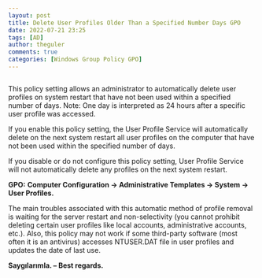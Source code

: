 ```yaml
---
layout: post
title: Delete User Profiles Older Than a Specified Number Days GPO
date: 2022-07-21 23:25
tags: [AD]
author: theguler
comments: true
categories: [Windows Group Policy GPO]
---
```

<!-- wp:image {"id":3626,"sizeSlug":"large","linkDestination":"none"} -->
<figure class="wp-block-image size-large"><img src="https://theguler.wordpress.com/wp-content/uploads/2022/07/siler.png?w=1024" alt="" class="wp-image-3626" /></figure>
<!-- /wp:image -->

<!-- wp:paragraph -->
<p>This policy setting allows an administrator to automatically delete user profiles on system restart that have not been used within a specified number of days. Note: One day is interpreted as 24 hours after a specific user profile was accessed.</p>
<!-- /wp:paragraph -->

<!-- wp:paragraph -->
<p>If you enable this policy setting, the User Profile Service will automatically delete on the next system restart all user profiles on the computer that have not been used within the specified number of days.</p>
<!-- /wp:paragraph -->

<!-- wp:paragraph -->
<p>If you disable or do not configure this policy setting, User Profile Service will not automatically delete any profiles on the next system restart.</p>
<!-- /wp:paragraph -->

<!-- wp:paragraph -->
<p><strong>GPO:</strong> <strong>Computer Configuration -&gt; Administrative Templates -&gt; System -&gt; User Profiles.</strong></p>
<!-- /wp:paragraph -->

<!-- wp:paragraph -->
<p>The main troubles associated with this automatic method of profile removal is waiting for the server restart and non-selectivity (you cannot prohibit deleting certain user profiles like local accounts, administrative accounts, etc.). Also, this policy may not work if some third-party software (most often it is an antivirus) accesses NTUSER.DAT file in user profiles and updates the date of last use.</p>
<!-- /wp:paragraph -->

<!-- wp:paragraph -->
<p><strong>Saygılarımla. – Best regards.</strong></p>
<!-- /wp:paragraph -->

